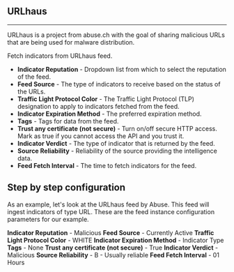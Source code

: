 ## URLhaus
---
URLhaus is a project from abuse.ch with the goal of sharing malicious URLs that are being used for malware distribution.



Fetch indicators from URLhaus feed. 

* **Indicator Reputation** - Dropdown list from which to select the reputation of the feed.
* **Feed Source** - The type of indicators to receive based on the status of the URLs.
* **Traffic Light Protocol Color** - The Traffic Light Protocol (TLP) designation to apply to indicators fetched from the feed.
* **Indicator Expiration Method** - The preferred expiration method.
* **Tags** - Tags for data from the feed.
* **Trust any certificate (not secure)** - Turn on/off secure HTTP access. Mark as true if you cannot access the API and you trust it.
* **Indicator Verdict** -  The type of indicator that is returned by the feed.
* **Source Reliability** - Reliability of the source providing the intelligence data.
* **Feed Fetch Interval** - The time to fetch indicators for the feed.

## Step by step configuration
As an example, let's look at the URLhaus feed by Abuse. This feed will ingest indicators of type URL. These are the feed instance configuration parameters for our example.

**Indicator Reputation** - Malicious
**Feed Source** - Currently Active
**Traffic Light Protocol Color** - WHITE
**Indicator Expiration Method** - Indicator Type 
**Tags** - None
**Trust any certificate (not secure)** - True
**Indicator Verdict** - Malicious
**Source Reliability** - B - Usually reliable
**Feed Fetch Interval** - 01 Hours 
